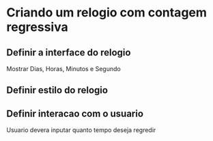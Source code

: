 <h1>Criando um relogio com contagem regressiva</h1>

## Definir a interface do relogio
<p>Mostrar Dias, Horas, Minutos e Segundo</p> 

## Definir estilo do relogio

## Definir interacao com o usuario

   <p>Usuario devera inputar quanto tempo deseja regredir</p>
   